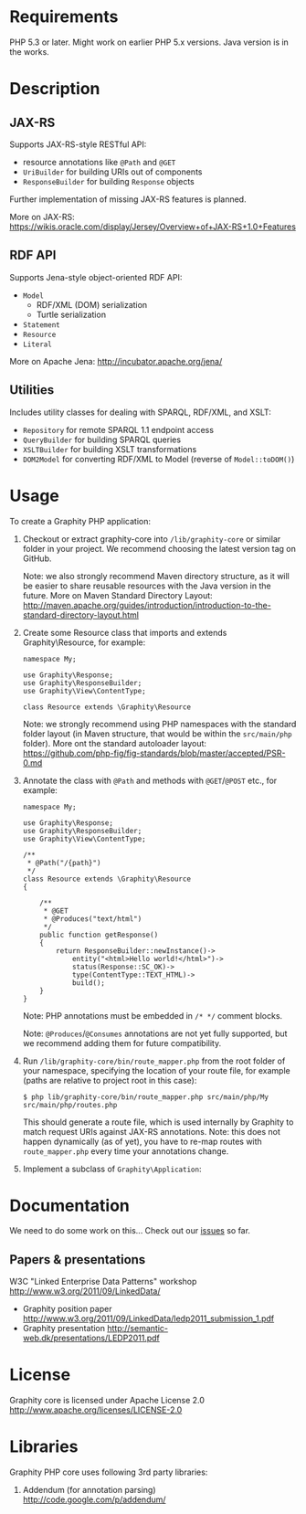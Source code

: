 Requirements
============

PHP 5.3 or later. Might work on earlier PHP 5.x versions.
Java version is in the works.

Description
===========

JAX-RS
------

Supports JAX-RS-style RESTful API:

* resource annotations like `@Path` and `@GET`
* `UriBuilder` for building URIs out of components
* `ResponseBuilder` for building `Response` objects

Further implementation of missing JAX-RS features is planned.

More on JAX-RS: https://wikis.oracle.com/display/Jersey/Overview+of+JAX-RS+1.0+Features

RDF API
-------

Supports Jena-style object-oriented RDF API:

* `Model`
    * RDF/XML (DOM) serialization
    * Turtle serialization
* `Statement`
* `Resource`
* `Literal`

More on Apache Jena: http://incubator.apache.org/jena/

Utilities
---------

Includes utility classes for dealing with SPARQL, RDF/XML, and XSLT:

* `Repository` for remote SPARQL 1.1 endpoint access
* `QueryBuilder` for building SPARQL queries
* `XSLTBuilder` for building XSLT transformations
* `DOM2Model` for converting RDF/XML to Model (reverse of `Model::toDOM()`)

Usage
=====

To create a Graphity PHP application:

1.  Checkout or extract graphity-core into `/lib/graphity-core` or similar folder in your project.
    We recommend choosing the latest version tag on GitHub.

    Note: we also strongly recommend Maven directory structure, as it will be easier to share reusable resources with the Java version in the future. More on Maven Standard Directory Layout:
http://maven.apache.org/guides/introduction/introduction-to-the-standard-directory-layout.html

2.  Create some Resource class that imports and extends Graphity\Resource, for example:

        namespace My;

        use Graphity\Response;
        use Graphity\ResponseBuilder;
        use Graphity\View\ContentType;

        class Resource extends \Graphity\Resource

    Note: we strongly recommend using PHP namespaces with the standard folder layout (in Maven structure, that would be within the `src/main/php` folder). More ont the standard autoloader layout:
    https://github.com/php-fig/fig-standards/blob/master/accepted/PSR-0.md

3.  Annotate the class with `@Path` and methods with `@GET`/`@POST` etc., for example:

        namespace My;

        use Graphity\Response;
        use Graphity\ResponseBuilder;
        use Graphity\View\ContentType;

        /** 
         * @Path("/{path}")
         */
        class Resource extends \Graphity\Resource
        {

            /**
             * @GET
             * @Produces("text/html")
             */
            public function getResponse()
            {
                return ResponseBuilder::newInstance()->
                    entity("<html>Hello world!</html>")->
                    status(Response::SC_OK)->
                    type(ContentType::TEXT_HTML)->
                    build();
            }
        }

    Note: PHP annotations must be embedded in `/* */` comment blocks.

    Note: `@Produces`/`@Consumes` annotations are not yet fully supported, but we recommend adding them for future compatibility.

4.  Run `/lib/graphity-core/bin/route_mapper.php` from the root folder of your namespace, specifying the location of your route file, for example (paths are relative to project root in this case):

        $ php lib/graphity-core/bin/route_mapper.php src/main/php/My src/main/php/routes.php

    This should generate a route file, which is used internally by Graphity to match request URIs against JAX-RS annotations.
    Note: this does not happen dynamically (as of yet), you have to re-map routes with `route_mapper.php` every time your annotations change.

5. Implement a subclass of `Graphity\Application`:

Documentation
=============

We need to do some work on this... Check out our [issues](https://github.com/Graphity/graphity-core/issues) so far.

Papers & presentations
----------------------

W3C "Linked Enterprise Data Patterns" workshop http://www.w3.org/2011/09/LinkedData/

* Graphity position paper http://www.w3.org/2011/09/LinkedData/ledp2011_submission_1.pdf
* Graphity presentation http://semantic-web.dk/presentations/LEDP2011.pdf

License
=======

Graphity core is licensed under Apache License 2.0 http://www.apache.org/licenses/LICENSE-2.0

Libraries
=========

Graphity PHP core uses following 3rd party libraries:

1.  Addendum (for annotation parsing)
    http://code.google.com/p/addendum/